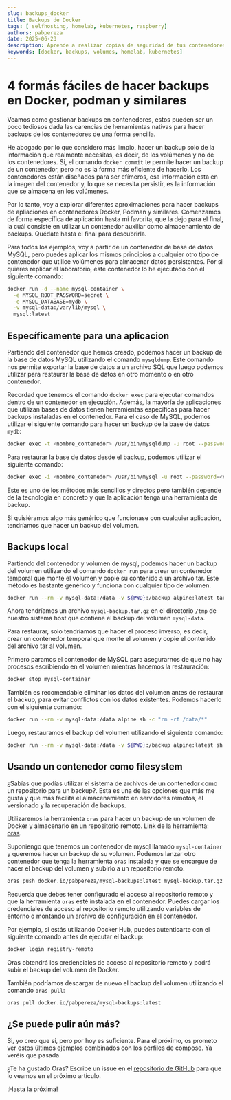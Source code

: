 ```yaml
---
slug: backups_docker
title: Backups de Docker 
tags: [ selfhosting, homelab, kubernetes, raspberry]
authors: pabpereza
date: 2025-06-23
description: Aprende a realizar copias de seguridad de tus contenedores Docker y Kubernetes, asegurando la protección de tus datos y configuraciones.
keywords: [docker, backups, volumes, homelab, kubernetes]
---
```


# 4 formás fáciles de hacer backups en Docker, podman y similares 
Veamos como gestionar backups en contenedores, estos pueden ser un poco tediosos dada las carencias de herramientas nativas para hacer backups de los contenedores de una forma sencilla. 

He abogado por lo que considero más limpio, hacer un backup solo de la información que realmente necesitas, es decir, de los volúmenes y no de los contenedores. Si, el comando `docker commit` te permite hacer un backup de un contenedor, pero no es la forma más eficiente de hacerlo. Los contenedores están diseñados para ser efímeros, esa información esta en la imagen del contenedor y, lo que se necesita persistir, es la información que se almacena en los volúmenes.

Por lo tanto, voy a explorar diferentes aproximaciones para hacer backups de apliaciones en contenedores Docker, Podman y similares. Comenzamos de forma específica de aplicación hasta mi favorita, que la dejo para el final, la cuál consiste en utilizar un contenedor auxiliar como almacenamiento de backups. Quédate hasta el final para descubrirla.


Para todos los ejemplos, voy a partir de un contenedor de base de datos MySQL, pero puedes aplicar los mismos principios a cualquier otro tipo de contenedor que utilice volúmenes para almacenar datos persistentes. Por si quieres replicar el laboratorio, este contenedor lo he ejecutado con el siguiente comando:
```bash
docker run -d --name mysql-container \
  -e MYSQL_ROOT_PASSWORD=secret \
  -e MYSQL_DATABASE=mydb \
  -v mysql-data:/var/lib/mysql \
  mysql:latest
```

## Específicamente para una aplicacion
Partiendo del contenedor que hemos creado, podemos hacer un backup de la base de datos MySQL utilizando el comando `mysqldump`. Este comando nos permite exportar la base de datos a un archivo SQL que luego podemos utilizar para restaurar la base de datos en otro momento o en otro contenedor. 

Recordad que tenemos el comando `docker exec` para ejecutar comandos dentro de un contenedor en ejecución. Además, la mayoría de aplicaciones que utilizan bases de datos tienen herramientas específicas para hacer backups instaladas en el contenedor. Para el caso de MySQL, podemos utilizar el siguiente comando para hacer un backup de la base de datos `mydb`:
```bash
docker exec -t <nombre_contenedor> /usr/bin/mysqldump -u root --password=<contraseña> <nombre_base_datos> > backup.sql
```
Para restaurar la base de datos desde el backup, podemos utilizar el siguiente comando:
```bash
docker exec -i <nombre_contenedor> /usr/bin/mysql -u root --password=<contraseña> <nombre_base_datos> < backup.sql
```

Este es uno de los métodos más sencillos y directos pero también depende de la tecnología en concreto y que la aplicación tenga una herramienta de backup.

Si quisiéramos algo más genérico que funcionase con cualquier aplicación, tendríamos que hacer un backup del volumen.


## Backups local
Partiendo del contenedor y volumen de mysql, podemos hacer un backup del volumen utilizando el comando `docker run` para crear un contenedor temporal que monte el volumen y copie su contenido a un archivo tar. Este método es bastante genérico y funciona con cualquier tipo de volumen.

```bash
docker run --rm -v mysql-data:/data -v ${PWD}:/backup alpine:latest tar czf /backup/mysql-backup.tar.gz -C /data .
```

Ahora tendríamos un archivo `mysql-backup.tar.gz` en el directorio `/tmp` de nuestro sistema host que contiene el backup del volumen `mysql-data`.

Para restaurar, solo tendríamos que hacer el proceso inverso, es decir, crear un contenedor temporal que monte el volumen y copie el contenido del archivo tar al volumen. 

Primero paramos el contenedor de MySQL para asegurarnos de que no hay procesos escribiendo en el volumen mientras hacemos la restauración:
```bash
docker stop mysql-container
```

También es recomendable eliminar los datos del volumen antes de restaurar el backup, para evitar conflictos con los datos existentes. Podemos hacerlo con el siguiente comando:
```bash
docker run --rm -v mysql-data:/data alpine sh -c "rm -rf /data/*"
```

Luego, restauramos el backup del volumen utilizando el siguiente comando:
```bash
docker run --rm -v mysql-data:/data -v ${PWD}:/backup alpine:latest sh -c "cd /data && tar xzf /backup/mysql-backup.tar.gz"
```

## Usando un contenedor como filesystem 
¿Sabías que podías utilizar el sistema de archivos de un contenedor como un repositorio para un backup?. Esta es una de las opciones que más me gusta y que más facilita el almacenamiento en servidores remotos, el versionado y la recuperación de backups.

Utilizaremos la herramienta `oras` para hacer un backup de un volumen de Docker y almacenarlo en un repositorio remoto. Link de la herramienta: [oras](https://oras.land/). 

Suponiengo que tenemos un contenedor de mysql llamado `mysql-container` y queremos hacer un backup de su volumen. Podemos lanzar otro contenedor que tenga la herramienta `oras` instalada y que se encargue de hacer el backup del volumen y subirlo a un repositorio remoto.
```bash
oras push docker.io/pabpereza/mysql-backups:latest mysql-backup.tar.gz
```

Recuerda que debes tener configurado el acceso al repositorio remoto y que la herramienta `oras` esté instalada en el contenedor. Puedes cargar los credenciales de acceso al repositorio remoto utilizando variables de entorno o montando un archivo de configuración en el contenedor.

Por ejemplo, si estás utilizando Docker Hub, puedes autenticarte con el siguiente comando antes de ejecutar el backup:
```bash
docker login registry-remoto
``` 

Oras obtendrá los credenciales de acceso al repositorio remoto y podrá subir el backup del volumen de Docker.


También podríamos descargar de nuevo el backup del volumen utilizando el comando `oras pull`:
```bash
oras pull docker.io/pabpereza/mysql-backups:latest
```

## ¿Se puede pulir aún más?
Si, yo creo que sí, pero por hoy es suficiente. Para el próximo, os prometo ver estos últimos ejemplos combinados con los perfiles de compose. Ya veréis que pasada.

¿Te ha gustado Oras? Escribe un issue en el [repositorio de GitHub](https://github.com/pabpereza/pabpereza/issues) para que lo veamos en el próximo artículo.

¡Hasta la próxima!




